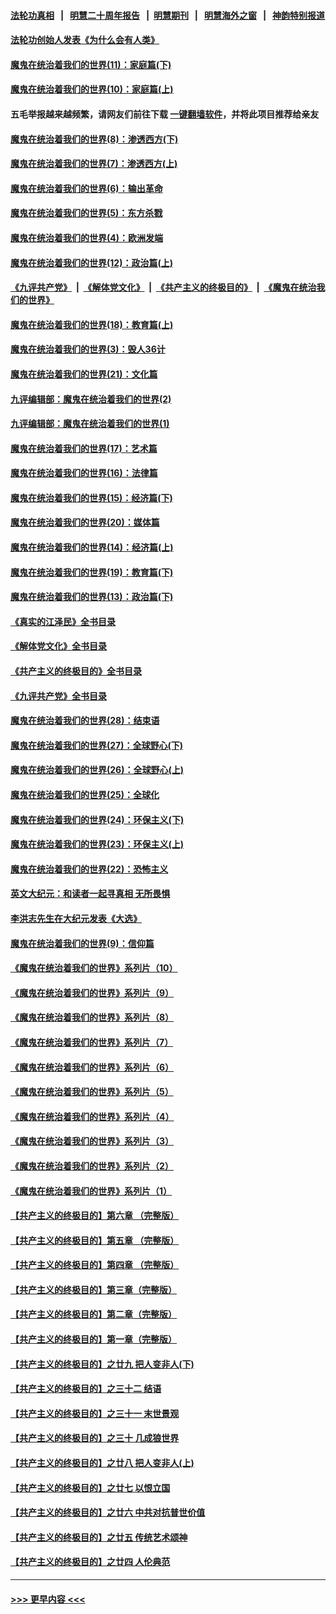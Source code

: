 #### [法轮功真相](https://github.com/gfw-breaker/truth/blob/master/README.md?t=0) &nbsp;&nbsp;|&nbsp;&nbsp; [明慧二十周年报告](https://github.com/gfw-breaker/mh-reports/blob/master/README.md?t=0) &nbsp;&nbsp;|&nbsp;&nbsp;[明慧期刊](https://github.com/gfw-breaker/mh-qikan) &nbsp;&nbsp;|&nbsp;&nbsp; [明慧海外之窗](https://github.com/gfw-breaker/mh-news/blob/master/README.md?t=0) &nbsp;&nbsp;|&nbsp;&nbsp; [神韵特别报道](https://github.com/gfw-breaker/mh-news/blob/master/shenyun.md?t=0)
#### [法轮功创始人发表《为什么会有人类》](../pages/nsc422/n13912117.md?t=03092143) 
#### [魔鬼在统治着我们的世界(11)：家庭篇(下)](../pages/nsc422/n10440961.md?t=03092143) 
#### [魔鬼在统治着我们的世界(10)：家庭篇(上)](../pages/nsc422/n10435448.md?t=03092143) 
#### 五毛举报越来越频繁，请网友们前往下载 [一键翻墙软件](https://github.com/gfw-breaker/ssr-accounts)，并将此项目推荐给亲友
#### [魔鬼在统治着我们的世界(8)：渗透西方(下)](../pages/nsc422/n10429603.md?t=03092143) 
#### [魔鬼在统治着我们的世界(7)：渗透西方(上)](../pages/nsc422/n10426013.md?t=03092143) 
#### [魔鬼在统治着我们的世界(6)：输出革命](../pages/nsc422/n10421536.md?t=03092143) 
#### [魔鬼在统治着我们的世界(5)：东方杀戮](../pages/nsc422/n10417707.md?t=03092143) 
#### [魔鬼在统治着我们的世界(4)：欧洲发端](../pages/nsc422/n10414890.md?t=03092143) 
#### [魔鬼在统治着我们的世界(12)：政治篇(上)](../pages/nsc422/n10444576.md?t=03092143) 
#### [《九评共产党》](https://github.com/begood0513/9ping.md/blob/master/README.md) &nbsp;|&nbsp; [《解体党文化》](../../../../jtdwh.md/blob/master/README.md)  &nbsp;|&nbsp; [《共产主义的终极目的》](../../../../gczydzjmd.md/blob/master/README.md) &nbsp;|&nbsp; [《魔鬼在统治我们的世界》](../../../../mgztzwmdsj.md/blob/master/README.md) 
#### [魔鬼在统治着我们的世界(18)：教育篇(上)](../pages/nsc422/n10526970.md?t=03092143) 
#### [魔鬼在统治着我们的世界(3)：毁人36计](../pages/nsc422/n10411583.md?t=03092143) 
#### [魔鬼在统治着我们的世界(21)：文化篇](../pages/nsc422/n10597706.md?t=03092143) 
#### [九评编辑部：魔鬼在统治着我们的世界(2)](../pages/nsc422/n10410036.md?t=03092143) 
#### [九评编辑部：魔鬼在统治着我们的世界(1)](../pages/nsc422/n10406825.md?t=03092143) 
#### [魔鬼在统治着我们的世界(17)：艺术篇](../pages/nsc422/n10499093.md?t=03092143) 
#### [魔鬼在统治着我们的世界(16)：法律篇](../pages/nsc422/n10485969.md?t=03092143) 
#### [魔鬼在统治着我们的世界(15)：经济篇(下)](../pages/nsc422/n10469975.md?t=03092143) 
#### [魔鬼在统治着我们的世界(20)：媒体篇](../pages/nsc422/n10586579.md?t=03092143) 
#### [魔鬼在统治着我们的世界(14)：经济篇(上)](../pages/nsc422/n10457370.md?t=03092143) 
#### [魔鬼在统治着我们的世界(19)：教育篇(下)](../pages/nsc422/n10564808.md?t=03092143) 
#### [魔鬼在统治着我们的世界(13)：政治篇(下)](../pages/nsc422/n10448270.md?t=03092143) 
#### [《真实的江泽民》全书目录](../pages/nsc422/n13721399.md?t=03092143) 
#### [《解体党文化》全书目录](../pages/nsc422/n13721157.md?t=03092143) 
#### [《共产主义的终极目的》全书目录](../pages/nsc422/n13721048.md?t=03092143) 
#### [《九评共产党》全书目录](../pages/nsc422/n13708085.md?t=03092143) 
#### [魔鬼在统治着我们的世界(28)：结束语](../pages/nsc422/n10936246.md?t=03092143) 
#### [魔鬼在统治着我们的世界(27)：全球野心(下)](../pages/nsc422/n10928319.md?t=03092143) 
#### [魔鬼在统治着我们的世界(26)：全球野心(上)](../pages/nsc422/n10900318.md?t=03092143) 
#### [魔鬼在统治着我们的世界(25)：全球化](../pages/nsc422/n10788205.md?t=03092143) 
#### [魔鬼在统治着我们的世界(24)：环保主义(下)](../pages/nsc422/n10695307.md?t=03092143) 
#### [魔鬼在统治着我们的世界(23)：环保主义(上)](../pages/nsc422/n10688613.md?t=03092143) 
#### [魔鬼在统治着我们的世界(22)：恐怖主义](../pages/nsc422/n10614727.md?t=03092143) 
#### [英文大纪元：和读者一起寻真相 无所畏惧](../pages/nsc422/n12542027.md?t=03092143) 
#### [李洪志先生在大纪元发表《大选》](../pages/nsc422/n12534746.md?t=03092143) 
#### [魔鬼在统治着我们的世界(9)：信仰篇](../pages/nsc422/n10432159.md?t=03092143) 
#### [《魔鬼在统治着我们的世界》系列片（10）](../pages/nsc422/n12292670.md?t=03092143) 
#### [《魔鬼在统治着我们的世界》系列片（9）](../pages/nsc422/n12290859.md?t=03092143) 
#### [《魔鬼在统治着我们的世界》系列片（8）](../pages/nsc422/n12287445.md?t=03092143) 
#### [《魔鬼在统治着我们的世界》系列片（7）](../pages/nsc422/n12283425.md?t=03092143) 
#### [《魔鬼在统治着我们的世界》系列片（6）](../pages/nsc422/n12282314.md?t=03092143) 
#### [《魔鬼在统治着我们的世界》系列片（5）](../pages/nsc422/n12281419.md?t=03092143) 
#### [《魔鬼在统治着我们的世界》系列片（4）](../pages/nsc422/n12274024.md?t=03092143) 
#### [《魔鬼在统治着我们的世界》系列片（3）](../pages/nsc422/n12271322.md?t=03092143) 
#### [《魔鬼在统治着我们的世界》系列片（2）](../pages/nsc422/n12269049.md?t=03092143) 
#### [《魔鬼在统治着我们的世界》系列片（1）](../pages/nsc422/n12267575.md?t=03092143) 
#### [【共产主义的终极目的】第六章 （完整版）](../pages/nsc422/n11428913.md?t=03092143) 
#### [【共产主义的终极目的】第五章 （完整版）](../pages/nsc422/n11428912.md?t=03092143) 
#### [【共产主义的终极目的】第四章 （完整版）](../pages/nsc422/n11428907.md?t=03092143) 
#### [【共产主义的终极目的】第三章（完整版）](../pages/nsc422/n11428848.md?t=03092143) 
#### [【共产主义的终极目的】第二章（完整版）](../pages/nsc422/n11428831.md?t=03092143) 
#### [【共产主义的终极目的】第一章（完整版）](../pages/nsc422/n11417651.md?t=03092143) 
#### [【共产主义的终极目的】之廿九 把人变非人(下)](../pages/nsc422/n11344140.md?t=03092143) 
#### [【共产主义的终极目的】之三十二 结语](../pages/nsc422/n11360535.md?t=03092143) 
#### [【共产主义的终极目的】之三十一 末世景观](../pages/nsc422/n11351129.md?t=03092143) 
#### [【共产主义的终极目的】之三十 几成狼世界](../pages/nsc422/n11348280.md?t=03092143) 
#### [【共产主义的终极目的】之廿八 把人变非人(上)](../pages/nsc422/n11340492.md?t=03092143) 
#### [【共产主义的终极目的】之廿七 以恨立国](../pages/nsc422/n11336944.md?t=03092143) 
#### [【共产主义的终极目的】之廿六 中共对抗普世价值](../pages/nsc422/n11324785.md?t=03092143) 
#### [【共产主义的终极目的】之廿五 传统艺术颂神](../pages/nsc422/n11296396.md?t=03092143) 
#### [【共产主义的终极目的】之廿四 人伦典范](../pages/nsc422/n11296397.md?t=03092143) 

----
#### [ >>> 更早内容 <<< ](../indexes/nsc422-earlier.md)
